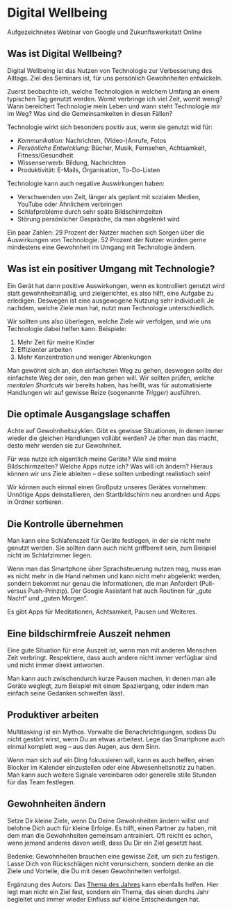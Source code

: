 # Digital Wellbeing

Aufgezeichnetes Webinar von Google und Zukunftswerkstatt Online

## Was ist Digital Wellbeing?

Digital Wellbeing ist das Nutzen von Technologie zur Verbesserung des Alltags. Ziel des Seminars ist, für uns persönlich Gewohnheiten entwickeln.

Zuerst beobachte ich, welche Technologien in welchem Umfang an einem typischen Tag genutzt werden. Womit verbringe ich viel Zeit, womit wenig? Wann bereichert Technologie mein Leben und wann steht Technologie mir im Weg? Was sind die Gemeinsamkeiten in diesen Fällen?

Technologie wirkt sich besonders positiv aus, wenn sie genutzt wid für:

- *Kommunikation:* Nachrichten, (Video-)Anrufe, Fotos
- *Persönliche Entwicklung:* Bücher, Musik, Fernsehen, Achtsamkeit, Fitness/Gesundheit
- Wissenserwerb: Bildung, Nachrichten
- Produktivität: E-Mails, Organisation, To-Do-Listen

Technologie kann auch negative Auswirkungen haben:

- Verschwenden von Zeit, länger als geplant mit sozialen Medien, YouTube oder Ähnlichem verbringen
- Schlafprobleme durch sehr späte Bildschirmzeiten
- Störung persönlicher Gespräche, da man abgelenkt wird

Ein paar Zahlen: 29 Prozent der Nutzer machen sich Sorgen über die Auswirkungen von Technologie. 52 Prozent der Nutzer würden gerne mindestens eine Gewohnheit im Umgang mit Technologie ändern.

## Was ist ein positiver Umgang mit Technologie?

Ein Gerät hat dann positive Auswirkungen, wenn es kontrolliert genutzt wird statt gewohnheitsmäßig, und zielgerichtet, es also hilft, eine Aufgabe zu erledigen. Deswegen ist eine ausgewogene Nutzung sehr individuell: Je nachdem, welche Ziele man hat, nutzt man Technologie unterschiedlich.

Wir sollten uns also überlegen, welche Ziele wir verfolgen, und wie uns Technologie dabei helfen kann. Beispiele:

1. Mehr Zeit für meine Kinder
2. Effizienter arbeiten
3. Mehr Konzentration und weniger Ablenkungen

Man gewöhnt sich an, den einfachsten Weg zu gehen, deswegen sollte der einfachste Weg der sein, den man gehen will. Wir sollten prüfen, welche *mentalen Shortcuts* wir bereits haben, has heißt, was für automatisierte Handlungen wir auf gewisse Reize (sogenannte *Trigger*) ausführen.

## Die optimale Ausgangslage schaffen

Achte auf Gewohnheitszyklen. Gibt es gewisse Situationen, in denen immer wieder die gleichen Handlungen vollübt werden? Je öfter man das macht, desto mehr werden sie zur Gewohnheit.

Für was nutze ich eigentlich meine Geräte? Wie sind meine Bildschirmzeiten? Welche Apps nutze ich? Was will ich ändern? Hieraus können wir uns Ziele ableiten – diese sollten unbedingt realistisch sein!

Wir können auch einmal einen Großputz unseres Gerätes vornehmen: Unnötige Apps deinstallieren, den Startbildschirm neu anordnen und Apps in Ordner sortieren.

## Die Kontrolle übernehmen

Man kann eine Schlafenszeit für Geräte festlegen, in der sie nicht mehr genutzt werden. Sie sollten dann auch nicht griffbereit sein, zum Beispiel nicht im Schlafzimmer liegen.

Wenn man das Smartphone über Sprachsteuerung nutzen mag, muss man es nicht mehr in die Hand nehmen und kann nicht mehr abgelenkt werden, sondern bekommt nur genau die Informationen, die man Anfordert (Pull- versus Push-Prinzip). Der Google Assistant hat auch Routinen für „gute Nacht“ und „guten Morgen“.

Es gibt Apps für Meditationen, Achtsamkeit, Pausen und Weiteres.

## Eine bildschirmfreie Auszeit nehmen

Eine gute Situation für eine Auszeit ist, wenn man mit anderen Menschen Zeit verbringt. Respektiere, dass auch andere nicht immer verfügbar sind und nicht immer direkt antworten.

Man kann auch zwischendurch kurze Pausen machen, in denen man alle Geräte weglegt, zum Beispiel mit einem Spaziergang, oder indem man einfach seine Gedanken schweifen lässt.

## Produktiver arbeiten

Multitasking ist ein Mythos. Verwalte die Benachrichtigungen, sodass Du nicht gestört wirst, wenn Du an etwas arbeitest. Lege das Smartphone auch einmal komplett weg – aus den Augen, aus dem Sinn.

Wenn man sich auf ein Ding fokussieren will, kann es auch helfen, einen Blocker im Kalender einzustellen oder eine Abwesenheitsnotiz zu haben. Man kann auch weitere Signale vereinbaren oder generelle stille Stunden für das Team festlegen.

## Gewohnheiten ändern

Setze Dir kleine Ziele, wenn Du Deine Gewohnheiten ändern willst und belohne Dich auch für kleine Erfolge. Es hilft, einen Partner zu haben, mit dem man die Gewohnheiten gemeinsam antrainiert. Oft reicht es schon, wenn jemand anderes davon weiß, dass Du Dir ein Ziel gesetzt hast.

Bedenke: Gewohnheiten brauchen eine gewisse Zeit, um sich zu festigen. Lasse Dich von Rückschlägen nicht verunsichern, sondern denke an die Ziele und Vorteile, die Du mit desen Gewohnheiten verfolgst.

Ergänzung des Autors: Das [Thema des Jahres](https://www.youtube.com/watch?v=NVGuFdX5guE) kann ebenfalls helfen. Hier legt man nicht ein Ziel fest, sondern ein Thema, das einen durchs Jahr begleitet und immer wieder Einfluss auf kleine Entscheidungen hat.